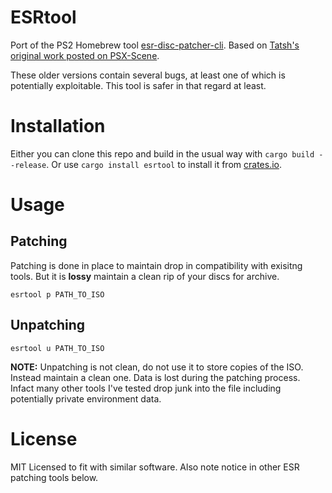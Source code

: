 # ESRtool

Port of the PS2 Homebrew tool [esr-disc-patcher-cli](https://github.com/ali-raheem/esrtool). Based on [Tatsh's original work posted on PSX-Scene](https://web.archive.org/web/20150919031500/http://psx-scene.com/forums/f164/esr-disc-patcher-linux-mac-qt4-port-60096/).

These older versions contain several bugs, at least one of which is potentially exploitable. This tool is safer in that regard at least.

# Installation

Either you can clone this repo and build in the usual way with `cargo build --release`. Or use `cargo install esrtool` to install it from [crates.io](https://crates.io/crates/esrtool).

# Usage

## Patching

Patching is done in place to maintain drop in compatibility with exisitng tools. But it is **lossy** maintain a clean rip of your discs for archive.

`esrtool p PATH_TO_ISO`

## Unpatching

`esrtool u PATH_TO_ISO`

**NOTE:** Unpatching is not clean, do not use it to store copies of the ISO. Instead maintain a clean one. Data is lost during the patching process. Infact many other tools I've tested drop junk into the file including potentially private environment data.

# License

MIT Licensed to fit with similar software. Also note notice in other ESR patching tools below.